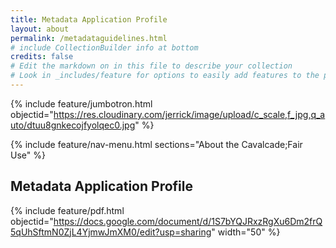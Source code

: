 ```yaml
---
title: Metadata Application Profile
layout: about
permalink: /metadataguidelines.html
# include CollectionBuilder info at bottom
credits: false
# Edit the markdown on in this file to describe your collection
# Look in _includes/feature for options to easily add features to the page
---
```


{% include feature/jumbotron.html objectid="https://res.cloudinary.com/jerrick/image/upload/c_scale,f_jpg,q_auto/dtuu8gnkecojfyolqec0.jpg" %}

{% include feature/nav-menu.html sections="About the Cavalcade;Fair Use" %}

## Metadata Application Profile

{% include feature/pdf.html objectid="https://docs.google.com/document/d/1S7bYQJRxzRgXu6Dm2frQ5qUhSftmN0ZjL4YjmwJmXM0/edit?usp=sharing" width="50" %}
